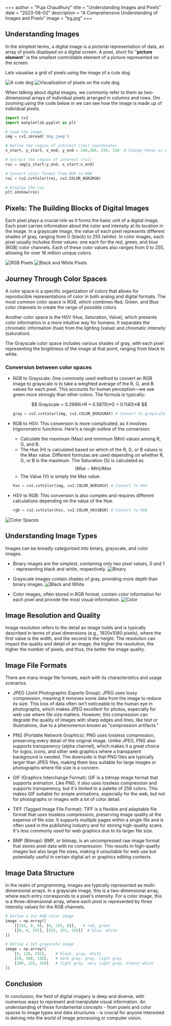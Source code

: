 +++
author = "Puja Chaudhury"
title = "Understanding Images and Pixels"
date = "2023-08-02"
description = "A Comprehensive Understanding of Images and Pixels"
image = "bg.jpg"
+++

## Understanding Images

In the simplest terms, a digital image is a pictorial representation of data, an array of pixels displayed on a digital screen. A pixel, short for "**picture element**" is the smallest controllable element of a picture represented on the screen.

Lets visualise a grid of pixels using the image of a cute dog.

![A cute dog](dog.jpeg)
![Visualisation of pixels on the cute dog](pixels.png)

When talking about digital images, we commonly refer to them as two-dimensional arrays of individual pixels arranged in columns and rows. Om zooming using the code below in we can see how the image is made up of individual pixels. 

```python
import cv2
import matplotlib.pyplot as plt

# Load the image
img = cv2.imread('dog.jpeg')

# Define the region of interest (roi) coordinates
x_start, y_start, x_end, y_end = 240,300, 250, 310  # Change these as per your image and region of interest

# Extract the region of interest (roi)
roi = img[y_start:y_end, x_start:x_end]

# Convert color format from BGR to RGB
roi = cv2.cvtColor(roi, cv2.COLOR_BGR2RGB)

# Display the roi
plt.imshow(roi)
```
## Pixels: The Building Blocks of Digital Images

Each pixel plays a crucial role as it forms the basic unit of a digital image. Each pixel carries information about the color and intensity at its location in the image. In a grayscale image, the value of each pixel represents different shades of gray, ranging from 0 (black) to 255 (white). In color images, each pixel usually includes three values: one each for the red, green, and blue (RGB) color channels. Each of these color values also ranges from 0 to 255, allowing for over 16 million unique colors.

![RGB Pixels](rgb.png)
![Black and White Pixels](bw.png)

## Journey Through Color Spaces

A color space is a specific organization of colors that allows for reproducible representations of color in both analog and digital formats. The most common color space is RGB, which combines Red, Green, and Blue color channels to create the range of possible colors.

Another color space is the HSV (Hue, Saturation, Value), which presents color information in a more intuitive way for humans. It separates the chromatic information (hue) from the lighting (value) and chromatic intensity (saturation).

The Grayscale color space includes various shades of gray, with each pixel representing the brightness of the image at that point, ranging from black to white.

### Conversion between color spaces

- RGB to Grayscale: One commonly used method to convert an RGB image to grayscale is to take a weighted average of the R, G, and B values for each pixel. This accounts for human perception—we see green more strongly than other colors. The formula is typically:

    $$
    Grayscale = 0.2989\*R + 0.5870\*G + 0.1140\*B
    $$

    ```python
    gray = cv2.cvtColor(img, cv2.COLOR_BGR2GRAY) # Convert to grayscale
    ```

- RGB to HSV: This conversion is more complicated, as it involves trigonometric functions. Here's a rough outline of the conversion:

    - Calculate the maximum (Max) and minimum (Min) values among R, G, and B.
    - The Hue (H) is calculated based on which of the R, G, or B values is the Max value. Different formulas are used depending on whether R, G, or B is the maximum.
    The Saturation (S) is calculated as $$(Max - Min) / Max$$
    - The Value (V) is simply the Max value.
    
    ```python
    hsv = cv2.cvtColor(img, cv2.COLOR_BGR2HSV) # Convert to HSV

    ```
- HSV to RGB: This conversion is also complex and requires different calculations depending on the value of the Hue.

    ```python
    rgb = cv2.cvtColor(hsv, cv2.COLOR_HSV2BGR) # Convert to RGB
    ```

![Color Spaces](colorSpaces.png)

## Understanding Image Types

Images can be broadly categorized into binary, grayscale, and color images. 
- Binary images are the simplest, containing only two pixel values, 0 and 1 - representing black and white, respectively. 
![Binary](binary.jpeg)

- Grayscale images contain shades of gray, providing more depth than binary images. 
![Black and White](bnw.jpeg)

- Color images, often stored in RGB format, contain color information for each pixel and provide the most visual information.
![Color](color.jpeg)

## Image Resolution and Quality

Image resolution refers to the detail an image holds and is typically described in terms of pixel dimensions (e.g., 1920x1080 pixels), where the first value is the width, and the second is the height. The resolution can impact the quality and detail of an image; the higher the resolution, the higher the number of pixels, and thus, the better the image quality.

## Image File Formats

There are many image file formats, each with its characteristics and usage scenarios. 

- JPEG (Joint Photographic Experts Group): JPEG uses lossy compression, meaning it removes some data from the image to reduce its size. This loss of data often isn't noticeable to the human eye in photographs, which makes JPEG excellent for photos, especially for web use where file size matters. However, this compression can degrade the quality of images with sharp edges and lines, like text or illustrations, due to a phenomenon known as "compression artifacts."

- PNG (Portable Network Graphics): PNG uses lossless compression, preserving every detail of the original image. Unlike JPEG, PNG also supports transparency (alpha channel), which makes it a great choice for logos, icons, and other web graphics where a transparent background is needed. The downside is that PNG files are typically larger than JPEG files, making them less suitable for large images or photographs where file size is a concern.

- GIF (Graphics Interchange Format): GIF is a bitmap image format that supports animation. Like PNG, it also uses lossless compression and supports transparency, but it's limited to a palette of 256 colors. This makes GIF suitable for simple animations, especially for the web, but not for photographs or images with a lot of color detail.

- TIFF (Tagged Image File Format): TIFF is a flexible and adaptable file format that uses lossless compression, preserving image quality at the expense of file size. It supports multiple pages within a single file and is often used in the publishing industry and for storing high-quality scans. It's less commonly used for web graphics due to its larger file size.

- BMP (Bitmap): BMP, or bitmap, is an uncompressed raw image format that stores pixel data with no compression. This results in high-quality images but also large file sizes, making it unsuitable for web use but potentially useful in certain digital art or graphics editing contexts.

## Image Data Structure

In the realm of programming, images are typically represented as multi-dimensional arrays. In a grayscale image, this is a two-dimensional array, where each entry corresponds to a pixel's intensity. For a color image, this is a three-dimensional array, where each pixel is represented by three intensity values for the RGB channels.

```python
# Define a 2x2 RGB color image
image = np.array([
    [[255, 0, 0], [0, 255, 0]],   # red, green
    [[0, 0, 255], [255, 255, 255]]  # blue, white
])

# Define a 3x3 grayscale image
image = np.array([
    [0, 128, 255],    # black, gray, white
    [50, 100, 150],   # dark gray, gray, light gray
    [200, 225, 250]   # light gray, very light gray, almost white
])
```

## Conclusion

In conclusion, the field of digital imagery is deep and diverse, with numerous ways to represent and manipulate visual information. An understanding of these fundamental concepts - from pixels and color spaces to image types and data structures - is crucial for anyone interested in delving into the world of image processing or computer vision.
